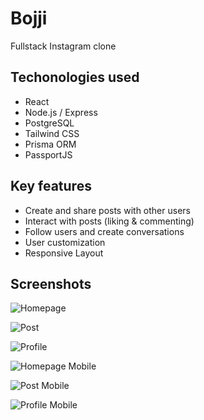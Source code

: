 # Bojji

Fullstack Instagram clone

## Techonologies used
- React
- Node.js / Express
- PostgreSQL
- Tailwind CSS
- Prisma ORM
- PassportJS

## Key features
- Create and share posts with other users
- Interact with posts (liking & commenting)
- Follow users and create conversations
- User customization
- Responsive Layout

## Screenshots

![Homepage](/images/homepage.png)

![Post](/images/postFull.png)

![Profile](/images/profile.png)

![Homepage Mobile](/images/homepageMobile.png)

![Post Mobile](/images/postMobile.png)

![Profile Mobile](/images/profileMobile.png)
